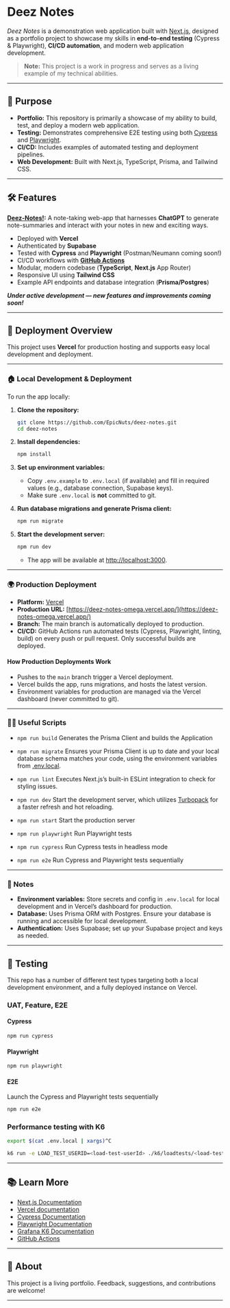 # Deez Notes

_Deez Notes_ is a demonstration web application built with [Next.js](https://nextjs.org), designed as a portfolio project to showcase my skills in **end-to-end testing** (Cypress & Playwright), **CI/CD automation**, and modern web application development.

> **Note:** This project is a work in progress and serves as a living example of my technical abilities.

---

## 🚀 Purpose

- **Portfolio:** This repository is primarily a showcase of my ability to build, test, and deploy a modern web application.
- **Testing:** Demonstrates comprehensive E2E testing using both [Cypress](https://www.cypress.io/) and [Playwright](https://playwright.dev/).
- **CI/CD:** Includes examples of automated testing and deployment pipelines.
- **Web Development:** Built with Next.js, TypeScript, Prisma, and Tailwind CSS.

---

## 🛠️ Features

**[Deez-Notes!](https://deez-notes-omega.vercel.app/):** A note-taking web-app that harnesses **ChatGPT** to generate note-summaries and interact with your notes in new and exciting ways.
- Deployed with **Vercel**
- Authenticated by **Supabase** 
- Tested with **Cypress** and **Playwright** (Postman/Neumann coming soon!)
- CI/CD workflows with **[GitHub Actions](https://github.com/EpicNuts/deez-notes/actions)**
- Modular, modern codebase (**TypeScript**, **Next.js** App Router)
- Responsive UI using **Tailwind CSS**
- Example API endpoints and database integration (**Prisma/Postgres**)

***Under active development — new features and improvements coming soon!***

---

## 🚀 Deployment Overview

This project uses **Vercel** for production hosting and supports easy local development and deployment.

---

### 🏠 Local Development & Deployment

To run the app locally:

1. **Clone the repository:**
   ```bash
   git clone https://github.com/EpicNuts/deez-notes.git
   cd deez-notes
   ```

2. **Install dependencies:**
   ```bash
   npm install
   ```

3. **Set up environment variables:**
   - Copy `.env.example` to `.env.local` (if available) and fill in required values (e.g., database connection, Supabase keys).
   - Make sure `.env.local` is **not** committed to git.

4. **Run database migrations and generate Prisma client:**
   ```bash
   npm run migrate
   ```

5. **Start the development server:**
   ```bash
   npm run dev
   ```
   - The app will be available at [http://localhost:3000](http://localhost:3000).

---

### 🌍 Production Deployment

- **Platform:** [Vercel](https://vercel.com/)
- **Production URL:** [https://deez-notes-omega.vercel.app/](https://deez-notes-omega.vercel.app/)
- **Branch:** The main branch is automatically deployed to production.
- **CI/CD:** GitHub Actions run automated tests (Cypress, Playwright, linting, build) on every push or pull request. Only successful builds are deployed.

#### **How Production Deployments Work**
- Pushes to the `main` branch trigger a Vercel deployment.
- Vercel builds the app, runs migrations, and hosts the latest version.
- Environment variables for production are managed via the Vercel dashboard (never committed to git).

---

### 🧑‍💻 Useful Scripts

- `npm run build`       Generates the Prisma Client and builds the Application
- `npm run migrate`     Ensures your Prisma Client is up to date and your local database schema matches your code, using the environment variables from [.env.local](/.env.local).
- `npm run lint`        Executes Next.js’s built-in ESLint integration to check for styling issues.

- `npm run dev`         Start the development server, which utilizes [Turbopack](https://turbo.build/pack) for a faster refresh and hot reloading.
- `npm run start`       Start the production server

- `npm run playwright`  Run Playwright tests
- `npm run cypress`     Run Cypress tests in headless mode
- `npm run e2e`         Run Cypress and Playwright tests sequentially

---

### 📝 Notes

- **Environment variables:** Store secrets and config in `.env.local` for local development and in Vercel’s dashboard for production.
- **Database:** Uses Prisma ORM with Postgres. Ensure your database is running and accessible for local development.
- **Authentication:** Uses Supabase; set up your Supabase project and keys as needed.

---

## 🧪 Testing

This repo has a number of different test types targeting both a local development environment, and a fully deployed instance on Vercel. 

### UAT, Feature, E2E

#### Cypress

```bash
npm run cypress
```

#### Playwright

```bash
npm run playwright
```

#### E2E
Launch the Cypress and Playwright tests sequentially
```bash
npm run e2e
```

### Performance testing with K6

```bash
export $(cat .env.local | xargs)^C

k6 run -e LOAD_TEST_USERID=<load-test-userId> ./k6/loadtests/<load-test>.js
```
---

## 📚 Learn More

- [Next.js Documentation](https://nextjs.org/docs)
- [Vercel documentation](https://vercel.com/docs) 
- [Cypress Documentation](https://docs.cypress.io/)
- [Playwright Documentation](https://playwright.dev/docs/intro)
- [Grafana K6 Documentation](https://grafana.com/docs/k6/latest/testing-guides/api-load-testing/)
- [GitHub Actions](https://docs.github.com/en/actions)

---

## 👋 About

This project is a living portfolio. Feedback, suggestions, and contributions are welcome!

---

